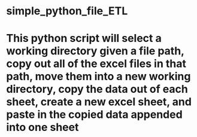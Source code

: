 # simple_python_file_ETL
# This python script will select a working directory given a file path, copy out all of the excel files in that path, move them into a new working directory, copy the data out of each sheet, create a new excel sheet, and paste in the copied data appended into one sheet
